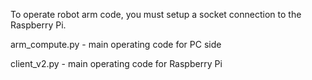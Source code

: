 To operate robot arm code, you must setup a socket connection to the Raspberry Pi.

arm_compute.py - main operating code for PC side

client_v2.py - main operating code for Raspberry Pi 
